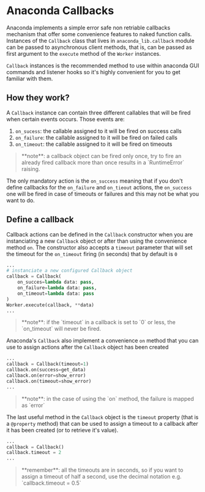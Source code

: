 # Anaconda Callbacks

Anaconda implements a simple error safe non retriable callbacks mechanism that offer some convenience features to naked function calls. Instances of the `Callback` class that lives in `anaconda_lib.callback` module can be passed to asynchronous client methods, that is, can be passed as first argument to the `execute` method of the `Worker` instances.

`Callback` instances is the recommended method to use within anaconda GUI commands and listener hooks so it's highly convenient for you to get familiar with them.

## How they work?

A `Callback` instance can contain three different callables that will be fired when certain events occurs. Those events are:

1. `on_sucess`: the callable assigned to it will be fired on success calls
2. `on_failure`: the callable assigned to it will be fired on failed calls
3. `on_timeout`: the callable assigned to it will be fired on timeouts

<blockquote>**note**: a callback object can be fired only once, try to fire an already fired callback more than once results in a `RuntimeError` raising.</blockquote>

The only mandatory action is the `on_success` meaning that if you don't define callbacks for the `on_failure` and `on_tieout` actions, the `on_success` one will be fired in case of timeouts or failures and this may not be what you want to do.

## Define a callback

Callback actions can be defined in the `Callback` constructor when you are instanciating a new `Callback` object or after than using the convenience method `on`. The constructor also accepts a `timeout` parameter that will set the timeout for the `on_timeout` firing (in seconds) that by default is `0`

```python
...
# instanciate a new configured Callback object
callback = Callback(
    on_succes=lambda data: pass,
    on_failure=lambda data: pass,
    on_timeout=lambda data: pass
)
Worker.execute(callback, **data)
...
```

<blockquote>**note**: if the `timeout` in a callback is set to `0` or less, the `on_timeout` will never be fired.</blockquote>

Anaconda's `Callback` also implement a convenience `on` method that you can use to assign actions after the `Callback` object has been created

```python
...
callback = Callback(timeout=1)
callback.on(success=get_data)
callback.on(error=show_error)
callback.on(timeout=show_error)
...
```

<blockquote>**note**: in the case of using the `on` method, the failure is mapped as `error`</blockquote>

The last useful method in the `Callback` object is the `timeout` property (that is a `@property` method) that can be used to assign a timeout to a callback after it has been created (or to retrieve it's value).

```python
...
callback = Callback()
callback.timeout = 2
...
```

<blockquote>**remember**: all the timeouts are in seconds, so if you want to assign a timeout of half a second, use the decimal notation e.g. `callback.timeout = 0.5`</blockquote>
